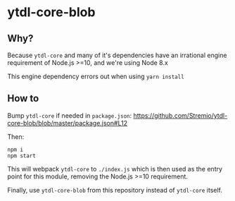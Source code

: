 # ytdl-core-blob

## Why?

Because `ytdl-core` and many of it's dependencies have an irrational engine requirement of Node.js >=10, and we're using Node 8.x

This engine dependency errors out when using `yarn install`

## How to

Bump `ytdl-core` if needed in `package.json`: https://github.com/Stremio/ytdl-core-blob/blob/master/package.json#L12

Then:
```
npm i
npm start
```

This will webpack `ytdl-core` to `./index.js` which is then used as the entry point for this module, removing the Node.js >=10 requirement.

Finally, use `ytdl-core-blob` from this repository instead of `ytdl-core` itself.
